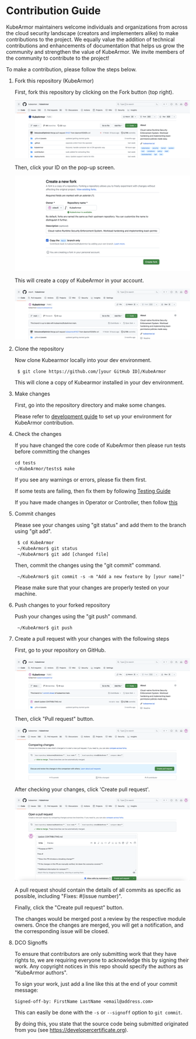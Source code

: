 # Contribution Guide

KubeArmor maintainers welcome individuals and organizations from across the cloud security landscape (creators and implementers alike) to make contributions to the project. We equally value the addition of technical contributions and enhancements of documentation that helps us grow the community and strengthen the value of KubeArmor. We invite members of the community to contribute to the project!

To make a contribution, please follow the steps below.


1. Fork this repository \(KubeArmor\)

   First, fork this repository by clicking on the Fork button \(top right\).

   ![fork button](../.gitbook/assets/fork_button.png)  

   Then, click your ID on the pop-up screen.

   ![fork screen](../.gitbook/assets/fork_screen.png)  

   This will create a copy of KubeArmor in your account.

   ![fork repo](../.gitbook/assets/forked_repo.png)  

2. Clone the repository

   Now clone Kubearmor locally into your dev environment.

   ```text
    $ git clone https://github.com/[your GitHub ID]/KubeArmor
   ```

   This will clone a copy of Kubearmor installed in your dev environment.

3. Make changes

   First, go into the repository directory and make some changes.

   Please refer to [development guide](development_guide.md) to set up your environment for KubeArmor contribution.  

4. Check the changes

   If you have changed the core code of KubeArmor then please run tests before committing the changes

   ```text
   cd tests
   ~/KubeArmor/tests$ make
   ```

   If you see any warnings or errors, please fix them first.

   If some tests are failing, then fix them by following [Testing Guide](testing_guide.md)

   If you have made changes in Operator or Controller, then follow [this](testing_operator_controller_guide.md)

5. Commit changes

   Please see your changes using "git status" and add them to the branch using "git add".

   ```text
    $ cd KubeArmor
    ~/KubeArmor$ git status
    ~/KubeArmor$ git add [changed file]
   ```

   Then, commit the changes using the "git commit" command.

   ```text
    ~/KubeArmor$ git commit -s -m "Add a new feature by [your name]"
   ```

   Please make sure that your changes are properly tested on your machine.  

6. Push changes to your forked repository

   Push your changes using the "git push" command.

   ```text
    ~/KubeArmor$ git push
   ```

7. Create a pull request with your changes with the following steps

   First, go to your repository on GitHub.

   ![commit ahead](../.gitbook/assets/commit_ahead.png)  

   Then, click "Pull request" button.

   ![after pull request](../.gitbook/assets/after_pull_request.png)  

   After checking your changes, click 'Create pull request'.

   ![open pull request](../.gitbook/assets/open_pull_request.png)  

   A pull request should contain the details of all commits as specific as possible, including "Fixes: \#\(issue number\)".  

   Finally, click the "Create pull request" button.

   The changes would be merged post a review by the respective module owners. Once the changes are merged, you will get a notification, and the corresponding issue will be closed.

8. DCO Signoffs

   To ensure that contributors are only submitting work that they have rights to, we are requiring everyone to acknowledge this by signing their work. Any copyright notices in this repo should specify the authors as "KubeArmor authors".

   To sign your work, just add a line like this at the end of your commit message:

   ```
   Signed-off-by: FirstName LastName <email@address.com>
   ```

   This can easily be done with the `-s` or `--signoff` option to `git commit`.

   By doing this, you state that the source code being submitted originated from you (see https://developercertificate.org).
